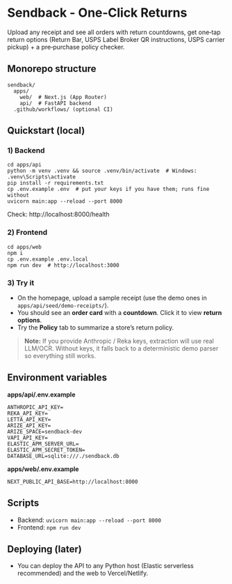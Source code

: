 # Sendback - One‑Click Returns

Upload any receipt and see all orders with return countdowns, get one‑tap return options
(Return Bar, USPS Label Broker QR instructions, USPS carrier pickup) + a pre‑purchase policy checker.

## Monorepo structure
```
sendback/
  apps/
    web/  # Next.js (App Router)
    api/  # FastAPI backend
  .github/workflows/ (optional CI)
```
## Quickstart (local)
### 1) Backend
```
cd apps/api
python -m venv .venv && source .venv/bin/activate  # Windows: .venv\Scripts\activate
pip install -r requirements.txt
cp .env.example .env  # put your keys if you have them; runs fine without
uvicorn main:app --reload --port 8000
```
Check: http://localhost:8000/health

### 2) Frontend
```
cd apps/web
npm i
cp .env.example .env.local
npm run dev  # http://localhost:3000
```

### 3) Try it
- On the homepage, upload a sample receipt (use the demo ones in `apps/api/seed/demo-receipts/`).  
- You should see an **order card** with a **countdown**. Click it to view **return options**.
- Try the **Policy** tab to summarize a store’s return policy.

> **Note:** If you provide Anthropic / Reka keys, extraction will use real LLM/OCR. Without keys, it falls back to a deterministic demo parser so everything still works.

## Environment variables
**apps/api/.env.example**
```
ANTHROPIC_API_KEY=
REKA_API_KEY=
LETTA_API_KEY=
ARIZE_API_KEY=
ARIZE_SPACE=sendback-dev
VAPI_API_KEY=
ELASTIC_APM_SERVER_URL=
ELASTIC_APM_SECRET_TOKEN=
DATABASE_URL=sqlite:///./sendback.db
```
**apps/web/.env.example**
```
NEXT_PUBLIC_API_BASE=http://localhost:8000
```

## Scripts
- Backend: `uvicorn main:app --reload --port 8000`
- Frontend: `npm run dev`

## Deploying (later)
- You can deploy the API to any Python host (Elastic serverless recommended) and the web to Vercel/Netlify.
